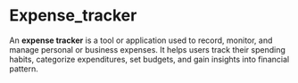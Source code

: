 # Expense_tracker
An **expense tracker** is a tool or application used to record, monitor, and manage personal or business expenses. It helps users track their spending habits, categorize expenditures, set budgets, and gain insights into financial pattern.
